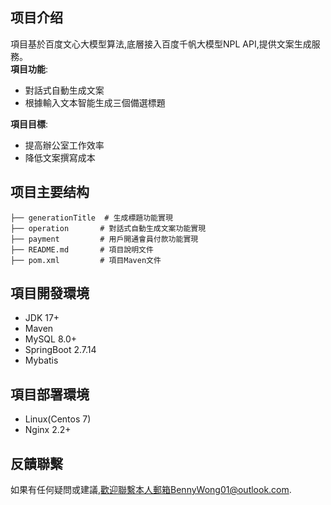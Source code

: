 ## 项目介绍
項目基於百度文心大模型算法,底層接入百度千帆大模型NPL API,提供文案生成服務。<br>
__項目功能__:
- 對話式自動生成文案
- 根據輸入文本智能生成三個備選標題

__項目目標__:
- 提高辦公室工作效率
- 降低文案撰寫成本
## 项目主要结构
``` 
├── generationTitle  # 生成標題功能實現
├── operation       # 對話式自動生成文案功能實現
├── payment         # 用戶開通會員付款功能實現
├── README.md       # 項目說明文件
├── pom.xml         # 項目Maven文件
```
## 項目開發環境
- JDK 17+
- Maven
- MySQL 8.0+
- SpringBoot 2.7.14
- Mybatis

## 項目部署環境
- Linux(Centos 7)
- Nginx 2.2+

## 反饋聯繫
如果有任何疑問或建議,歡迎聯繫本人郵箱BennyWong01@outlook.com.